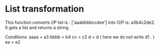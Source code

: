 # List transformation

This function converts I/P list is : ['aaabbbbccdee'] into O/P is: a3b4c2de2.
It gets a list and returns a string.

Conditions:
    aaaa = a3
    bbbb = b4
    cc = c2
    d = d ( here we do not write d1 . )
    ee = e2